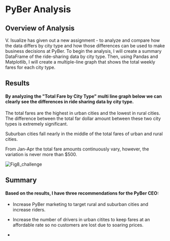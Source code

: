 # PyBer Analysis

## Overview of Analysis

V. Isualize has given out a new assignment - to analyze and compare how the data differs by city type and how those differences can be used to make business decisions at PyBer. To begin the analysis, I will create a summary DataFrame of the ride-sharing data by city type. Then, using Pandas and Matplotlib, I will create a multiple-line graph that shows the total weekly fares for each city type. 

## Results

#### By analyzing the "Total Fare by City Type" multi line graph below we can clearly see the differences in ride sharing data by city type.

The total fares are the highest in urban  cities and the lowest in rural cities. The difference between the total far dollar amount between these two city types is extremely significant. 

Suburban cities fall nearly in the middle of the total fares of urban and rural cities.

From Jan-Apr the total fare amounts continuously vary, however, the variation is never more than $500.

![Fig8_challenge](https://user-images.githubusercontent.com/103215686/170891875-22c21beb-4d83-4cea-8dcd-f71c1f92e197.png)

## Summary

#### Based on the results, I have three recommendations for the PyBer CEO:

- Increase PyBer marketing to target rural and suburban cities and increase riders.

- Increase the number of drivers in urban citites to keep fares at an affordable rate so no customers are lost due to soaring prices.

- 


